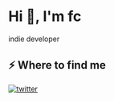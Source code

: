 <h1>Hi 👋, I'm fc</h1>
<p>indie developer</p>
<h2>⚡️ Where to find me</h2>
<p><a target="_blank" href="https://twitter.com/morn1024" style="display: inline-block;"><img src="https://img.shields.io/badge/twitter-x?style=for-the-badge&logo=x&logoColor=white&color=%230f1419" alt="twitter" /></a></p>

